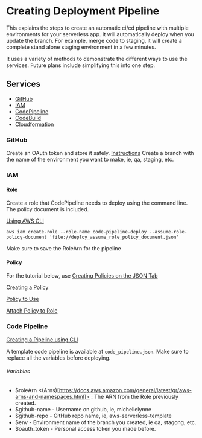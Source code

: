 Creating Deployment Pipeline
==============================================

This explains the steps to create an automatic ci/cd pipeline with multiple environments for your serverless app. 
It will automatically deploy when you update the branch. For example, merge code to staging, it will create a complete stand alone 
staging environment in a few minutes. 
 
It uses a variety of methods to demonstrate the different ways to use the services. Future plans include simplifying this into one step. 

## Services
* [GitHub](https://www.github.com)
* [IAM](https://console.aws.amazon.com/iam/home)
* [CodePipeline](https://console.aws.amazon.com/codesuite/codepipeline/home)
* [CodeBuild](https://console.aws.amazon.com/codesuite/codebuild/projects)
* [Cloudformation](https://console.aws.amazon.com/cloudformation/home)

### GitHub
Create an OAuth token and store it safely. [Instructions](https://help.github.com/en/articles/creating-a-personal-access-token-for-the-command-line)
Create a branch with the name of the environment you want to make, ie, qa, staging, etc.

### IAM

#### Role
Create a role that CodePipeline needs to deploy using the command line. The policy document is included.

[Using AWS CLI](https://aws.amazon.com/cli/)

```aws iam create-role --role-name code-pipeline-deploy --assume-role-policy-document 'file://deploy_assume_role_policy_document.json'```

Make sure to save the RoleArn for the pipeline

#### Policy

For the tutorial below, use [Creating Policies on the JSON Tab](https://docs.aws.amazon.com/IAM/latest/UserGuide/access_policies_create.html#access_policies_create-json-editor)

[Creating a Policy](https://docs.aws.amazon.com/IAM/latest/UserGuide/access_policies_create.html#access_policies_create-start)

[Policy to Use](https://docs.aws.amazon.com/codepipeline/latest/userguide/how-to-custom-role.html)

[Attach Policy to Role](https://docs.aws.amazon.com/IAM/latest/UserGuide/access_policies_manage-attach-detach.html#add-policies-console)

### Code Pipeline

[Creating a Pipeline using CLI](https://docs.aws.amazon.com/cli/latest/reference/codepipeline/create-pipeline.html)

A template code pipeline is available at `code_pipeline.json`. Make sure to replace all the variables before deploying.

###### Variables
* $roleArn <(Arns)[https://docs.aws.amazon.com/general/latest/gr/aws-arns-and-namespaces.html]> : The ARN from the Role previously created. 
* $github-name - Username on github, ie, michellelynne
* $github-repo - GitHub repo name, ie, aws-serverless-template
* $env - Environment name of the branch you created, ie qa, stagong, etc.
* $oauth_token - Personal access token you made before.